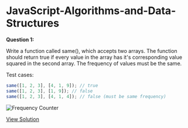 # JavaScript-Algorithms-and-Data-Structures

**Question 1:**

Write a function called same(), which accepts two arrays. The function should return true if every value in the array has it's corresponding value squared in the second array. The frequency of values must be the same.

Test cases:
```javascript
same([1, 2, 3], [4, 1, 9]); // true
same([1, 2, 3], [1, 9]); // false
same([1, 2, 3], [4, 1, 4]); // false (must be same frequency)
```
![Frequency Counter](https://img.shields.io/badge/Frequency%20Counter-8A2BE2)

[View Solution](/problem-solving-patterns/frequency-counters)
